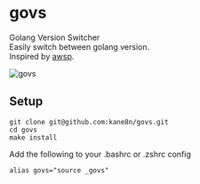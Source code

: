 # govs
Golang Version Switcher  
Easily switch between golang version.  
Inspired by [awsp](https://github.com/johnnyopao/awsp).  

![govs](https://github.com/kane8n/govs/assets/4223926/d8412642-7cad-453e-a37b-e9c3c8aced78)

## Setup
```
git clone git@github.com:kane8n/govs.git
cd govs
make install
```
Add the following to your .bashrc or .zshrc config
```
alias govs="source _govs"
```
